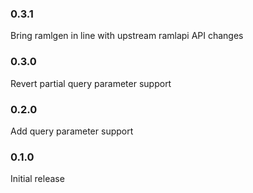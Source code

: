 ### 0.3.1

Bring ramlgen in line with upstream ramlapi API changes

### 0.3.0

Revert partial query parameter support

### 0.2.0 

Add query parameter support

### 0.1.0

Initial release 